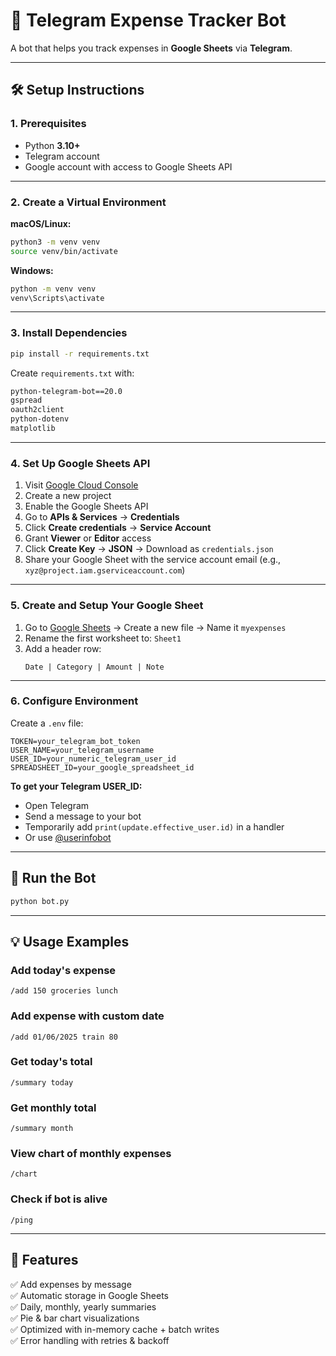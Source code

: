 # 💸 Telegram Expense Tracker Bot

A bot that helps you track expenses in **Google Sheets** via **Telegram**.

---

## 🛠 Setup Instructions

### 1. Prerequisites
- Python **3.10+**
- Telegram account
- Google account with access to Google Sheets API

---

### 2. Create a Virtual Environment

**macOS/Linux:**
```bash
python3 -m venv venv
source venv/bin/activate
```

**Windows:**
```bash
python -m venv venv
venv\Scripts\activate
```

---

### 3. Install Dependencies

```bash
pip install -r requirements.txt
```

Create `requirements.txt` with:
```txt
python-telegram-bot==20.0
gspread
oauth2client
python-dotenv
matplotlib
```

---

### 4. Set Up Google Sheets API

1. Visit [Google Cloud Console](https://console.cloud.google.com)
2. Create a new project
3. Enable the Google Sheets API
4. Go to **APIs & Services** → **Credentials**
5. Click **Create credentials** → **Service Account**
6. Grant **Viewer** or **Editor** access
7. Click **Create Key** → **JSON** → Download as `credentials.json`
8. Share your Google Sheet with the service account email (e.g., `xyz@project.iam.gserviceaccount.com`)

---

### 5. Create and Setup Your Google Sheet

1. Go to [Google Sheets](https://sheets.google.com) → Create a new file → Name it `myexpenses`
2. Rename the first worksheet to: `Sheet1`
3. Add a header row:
   ```
   Date | Category | Amount | Note
   ```

---

### 6. Configure Environment

Create a `.env` file:
```env
TOKEN=your_telegram_bot_token
USER_NAME=your_telegram_username
USER_ID=your_numeric_telegram_user_id
SPREADSHEET_ID=your_google_spreadsheet_id
```

**To get your Telegram USER_ID:**
- Open Telegram
- Send a message to your bot
- Temporarily add `print(update.effective_user.id)` in a handler
- Or use [@userinfobot](https://t.me/userinfobot)

---

## 🚀 Run the Bot

```bash
python bot.py
```

---

## 💡 Usage Examples

### Add today's expense
```
/add 150 groceries lunch
```

### Add expense with custom date
```
/add 01/06/2025 train 80
```

### Get today's total
```
/summary today
```

### Get monthly total
```
/summary month
```

### View chart of monthly expenses
```
/chart
```

### Check if bot is alive
```
/ping
```

---


## 📌 Features

✅ Add expenses by message  
✅ Automatic storage in Google Sheets  
✅ Daily, monthly, yearly summaries  
✅ Pie & bar chart visualizations  
✅ Optimized with in-memory cache + batch writes  
✅ Error handling with retries & backoff